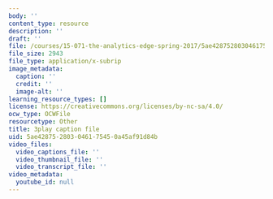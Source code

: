 ```yaml
---
body: ''
content_type: resource
description: ''
draft: ''
file: /courses/15-071-the-analytics-edge-spring-2017/5ae428752803046175450a45af91d84b_m0Yce2rtZJ8.srt
file_size: 2943
file_type: application/x-subrip
image_metadata:
  caption: ''
  credit: ''
  image-alt: ''
learning_resource_types: []
license: https://creativecommons.org/licenses/by-nc-sa/4.0/
ocw_type: OCWFile
resourcetype: Other
title: 3play caption file
uid: 5ae42875-2803-0461-7545-0a45af91d84b
video_files:
  video_captions_file: ''
  video_thumbnail_file: ''
  video_transcript_file: ''
video_metadata:
  youtube_id: null
---
```

